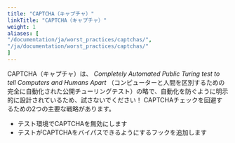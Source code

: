 ```yaml
---
title: "CAPTCHA（キャプチャ）"
linkTitle: "CAPTCHA（キャプチャ）"
weight: 1
aliases: [
"/documentation/ja/worst_practices/captchas/",
"/ja/documentation/worst_practices/captchas/"
] 
---
```


CAPTCHA（キャプチャ）は、 _Completely Automated Public Turing test
to tell Computers and Humans Apart_ （コンピューターと人間を区別するための完全に自動化された公開チューリングテスト）の略で、自動化を防ぐように明示的に設計されているため、試さないでください！
CAPTCHAチェックを回避するための2つの主要な戦略があります。

* テスト環境でCAPTCHAを無効にします
* テストがCAPTCHAをバイパスできるようにするフックを追加します
